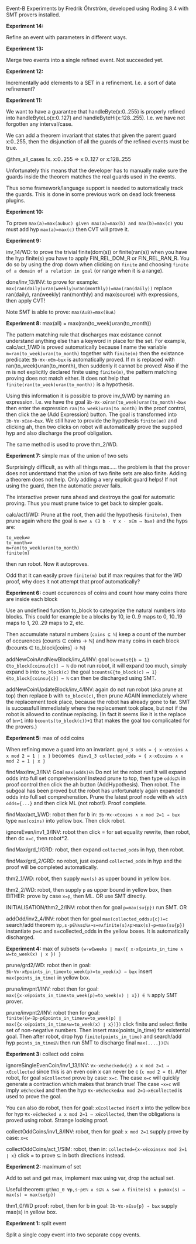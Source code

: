 
Event-B Experiments by Fredrik Öhrström, developed using Roding 3.4 with SMT provers installed.

**Experiment 14:**

Refine an event with parameters in different ways.

**Experiment 13:**

Merge two events into a single refined event. Not succeeded yet.

**Experiment 12:**

Incrementally add elements to a SET in a refinement. I.e. a sort of data refinement?

**Experiment 11:**

We want to have a guarantee that handleByte(x:0..255) is properly refined
into handleByteLo(x:0..127) and handleByteHi(x:128..255).
I.e. we have not forgotten any interval/case.

We can add a theorem invariant that states that given the parent guard x:0..255,
then the disjunction of all the guards of the refined events must be true.

@thm_all_cases !x. x:0..255 => x:0..127 or x:128..255

Unfortunately this means that the developer has to manually
make sure the guards inside the theorem matches the real guards
used in the events.

Thus some framework/language support is needed to automatically
track the guards. This is done in some previous work on dead lock freeness
plugins.

**Experiment 10:**

To prove `max(a)=max(a∪b∪c) given max(a)=max(b) and max(b)=max(c)` you must add hyp `max(a)=max(c)` then CVT will prove it.

**Experiment 9:**

inv_14/WD: to prove the trivial finite(dom(s)) or finite(ran(s)) when you have the hyp finite(s) you have to apply FIN_REL_DOM_R or FIN_REL_RAN_R. You do so by using the drop down when clicking on `finite` and choosing `finite of a domain of a relation in goal` (or range when it is a range).

done/inv_13/INV: to prove for example: `max(ran(daily)∪ran(weekly)∪ran(monthly))=max(ran(daily))`
replace ran(daily), ran(weekly) ran(monthly) and max(source) with expressions, then apply CVT!

Note SMT is able to prove: `max(A∪B)=max(B∪A)`

**Experiment 8:** max(all) = max(ran(to_week)∪ran(to_month))

The pattern matching rule that discharges max existance cannot understand anything else than
a keyword in place for the set. For example, calc/act_1/WD is proved automatically
because I name the variable `m=ran(to_week)∪ran(to_month)` together with `finite(m)`
then the existance predicate: `∃b·∀x·x∈m⇒b≥x` is automatically proved. If m is replaced with
ran(to_week)∪ran(to_month), then suddenly it cannot be proved! Also if the m is not explicitly
declared finite using `finite(m)`, the pattern matching proving does not match either. It does not help that
`finite(ran(to_week)∪ran(to_month))` is a hypothesis.

Using this information it is possible to prove inv_9/WD by naming an expression. I.e.
we have the goal `∃b·∀x·x∈ran(to_week)∪ran(to_month)⇒b≥x` then enter the expression
`ran(to_week)∪ran(to_month)` in the proof control, then click the ae (Add Expression) button.
The goal is transformed into `∃b·∀x·x∈ae⇒b≥x`. We still have to provide the hypothesis
`finite(ae)` and clicking ah, then two clicks on robot will automatically prove the supplied hyp and
also discharge the proof obligation.

The same method is used to prove thm_2/WD.

**Experiment 7:** simple max of the union of two sets

Surprisingly difficult, as with all things max..... the problem is that the prover does not
understand that the union of two finite sets are also finite. Adding a theorem does not help.
Only adding a very explicit guard helps! If not using the guard, then the automatic prover fails.

The interactive prover runs ahead and destroys the goal for automatic proving. Thus
you must prune twice to get back to simpler goals.

calc/act1/WD: Prune at the root, then add the hypothesis `finite(m)`,
then prune again where the goal is `m≠∅ ∧ (∃ b · ∀ x · x∈m ⇒ b≥x)` and the hyps are:
```
to_week≠∅
to_month≠∅
m=ran(to_week)∪ran(to_month)
finite(m)
```
then run robot. Now it autoproves.

Odd that it can easily prove `finite(m)` but if max requires that for the WD proof,
why does it not attempt that proof automatically?

**Experiment 6:** count occurences of coins and count how many coins there are inside each block

Use an undefined function to_block to categorize the natural numbers into blocks.
This could for example be a blocks by 10, ie 0..9 maps to 0, 10..19 maps to 1, 20..29 maps to 2, etc.

Then accumulate natural numbers (`coins ⊆ ℕ`) keep a count of the number of occurences
(counts ∈ coins → ℕ) and how many coins in each block (bcounts ∈ to_block[coins] → ℕ)

addNewCoinAndNewBlock/inv_4/INV: goal `bcounts∈{b ↦ 1}∈to_block[coins∪{c}] → ℕ`
do not run robot, it will expand too much,
simply expand b into `to_block(c)` the goal `bcounts∈{to_block(c) ↦ 1}∈to_block[coins∪{c}] → ℕ`
can then be discharged using SMT.

addNewCoinUpdateBlock/inv_4/INV: again do not run robot (aka prune at
top) then replace b with `to_block(c)`, then prune AGAIN immediately
where the replacement took place, because the robot has already gone
to far. SMT is successfull immediately where the replacement took
place, but not if the robot is allowed to continue replacing.
(In fact it seems like it is the replace of `bn+1` into `bcounts(to_block(c))+1` that
makes the goal too complicated for the provers.)

**Experiment 5:** max of odd coins

When refining move a guard into an invariant. `@grd_3 odds = { x·x∈coins ∧ x mod 2 = 1 ∣ x }` becomes ` @inv1_3 collected_odds = { x·x∈coins ∧ x mod 2 = 1 ∣ x }`

findMax/inv_3/INV: Goal `max(odds)∈ℕ` Do not let the robot run! It will expand odds into full set comprehension!
Instead prune to top, then type `odds⊆ℕ` in proof control then click the ah button (AddHypothesis). Then robot. The subgoal has been proved but the robot has unfortunately again expanded odds into full set comprehenstion. Prune the latest proof node with `eh with odds={...}` and then click ML (not robot!). Proof complete.

findMax/act_1/WD: robot then for b in: `∃b·∀x·x∈coins ∧ x mod 2=1 ⇒ b≥x` type `max(coins)` into yellow box. Then click robot.

ignoreEven/inv1_3/INV: robot then click = for set equality rewrite, then robot, then dc `x=c`, then robot*2.

findMax/grd_1/GRD: robot, then expand `collected_odds` in hyp, then robot.

findMax/grd_2/GRD: no robot, just expand `collected_odds` in hyp and the proof will be completed automatically.

thm2_1/WD: robot, then supply `max(s)` as upper bound in yellow box.

thm2_2/WD: robot, then supply `p` as upper bound in yellow box, then EITHER: prove by case `x=p`, then ML. OR use SMT directly.

INITIALISATION/thm2_2/INV: robot then for goal `p=max(s∪{p})` run SMT. OR

addOdd/inv2_4/INV: robot then for goal `max(collected_odds∪{c})=c` search/add theorem `∀p,s·p∈ℕ∧s⊆ℕ∧¬s=∅∧finite(s)∧p>max(s)⇒p=max(s∪{p})` instantiate p=c and s=collected_odds in the yellow boxes. It is automatically discharged.

**Experiment 4:** max of subsets `{w·w∈weeks ∣ max({ x·x∈points_in_time ∧ w=to_week(x) ∣ x }) }`

prune/grd2/WD: robot then in goal: `∃b·∀x·x∈points_in_time∧to_week(p)=to_week(x) ⇒ b≥x` insert `max(points_in_time)` in yellow box.

prune/invpnt1/INV: robot then for goal: `max({x·x∈points_in_time∧to_week(p)=to_week(x) ∣ x}) ∈ ℕ` apply SMT prover.

prune/invpnt2/INV: robot then for goal: `finite({w·∃p·p∈points_in_time∧w=to_week(p) ∣ max({x·x∈points_in_time∧w=to_week(x) ∣ x})})` click finite and select finite set of non-negative numbers. Then insert max(points_in_time) for existential goal. Then after robot, drop hyp `finite(points_in_time)` and search/add hyp `points_in_time⊆ℕ` then run SMT to discharge final `max(....})∈ℕ`

**Experiment 3:** collect odd coins

ignoreSingleEvenCoin/inv1_13/INV: `∀x·x∈checked∪{c} ∧ x mod 2=1 ⇒ x∈collected` since this is an even coin
x can never be c (`c mod 2 = 0`). After robot, for goal `x∈collected` prove by case: `x=c`.
The case `x=c` will quickly generate a contraction which makes that branch true!
The case `¬x=c` will imply `x∈checked` and then the hyp `∀x·x∈checked∧x mod 2=1⇒x∈collected` is used to prove the goal.

You can also do robot, then for goal: `x∈collected` insert x into the yellow box for hyp
`∀x·x∈checked ∧ x mod 2=1 ⇒ x∈collected`, then the obligations is proved using robot. Strange looking proof.

collectOddCoins/inv1_8/INV: robot, then for goal: `x mod 2=1` supply prove by case: `x=c`

collectOddCoins/act_1/SIM: robot, then in: `collected={x·x∈coins∧x mod 2=1 ∣ x}` click = to prove ⊆ in both directions instead.

**Experiment 2:** maximum of set

Add to set and get max, implement max using var, drop the actual set.

Useful theorem: `@thm1_0 ∀p,s·p∈ℕ ∧ s⊆ℕ ∧ s≠∅ ∧ finite(s) ∧ p≤max(s) ⇒ max(s) = max(s∪{p})`

thm1_0/WD proof: robot, then for b in goal: `∃b·∀x·x∈s∪{p} ⇒ b≥x` supply max(s) in yellow box.

**Experiment 1:** split event

Split a single copy event into two separate copy events.

